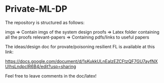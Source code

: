 # Private-ML-DP

The repository is structured as follows:

imgs => Contain imgs of the system design
proofs => Latex folder containing all the proofs
relevant-papers => Containing pdfs/links to useful papers

The ideas/design doc for provate/poisoning resilient FL is available at this link:

https://docs.google.com/document/d/1sKukkULnEalzEZCFtzQF7GU7ayfNXUIhsLndpclR6B4/edit?usp=sharing

Feel free to leave comments in the doc/latex!

